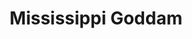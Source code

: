 ---
layout: default
title: Mississippi Goddam
event: 16th Street Baptist Church Bombing
category: 16th streetbaptist
artist: Nina Simone
genre: R&B
producer: Hal Mooney
label: Philips Records
award1:
award2:
award3:
writer: Nina Simone
released: 1964
video: https://www.youtube.com/embed/LJ25-U3jNWM
description: The song was Simones response to the racially motivated murders of Emmett Till and Medgars Evers in Mississippi as well as the 16th Street Baptist Church Bombing. The song was banned in several US states because of the word ‘goddam’.
---